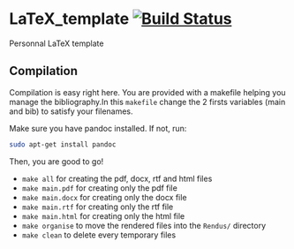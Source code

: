 # LaTeX_template            [![Build Status](https://travis-ci.org/BlackyFox/LaTeX_template.svg?branch=master)](https://travis-ci.org/BlackyFox/LaTeX_template)
Personnal LaTeX template

## Compilation

Compilation is easy right here. You are provided with a makefile helping you manage the bibliography.In this ```makefile``` change the 2 firsts variables (main and bib) to satisfy your filenames.

Make sure you have pandoc installed. If not, run:
```bash
sudo apt-get install pandoc
```

Then, you are good to go!
 * ```make all``` for creating the pdf, docx, rtf and html files
 * ```make main.pdf``` for creating only the pdf file
 * ```make main.docx``` for creating only the docx file
 * ```make main.rtf``` for creating only the rtf file
 * ```make main.html``` for creating only the html file
 * ```make organise``` to move the rendered files into the ```Rendus/``` directory
 * ```make clean``` to delete every temporary files

